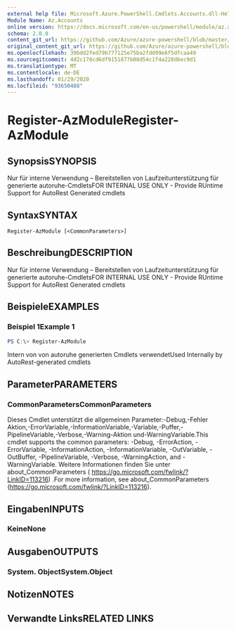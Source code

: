 ```yaml
---
external help file: Microsoft.Azure.PowerShell.Cmdlets.Accounts.dll-Help.xml
Module Name: Az.Accounts
online version: https://docs.microsoft.com/en-us/powershell/module/az.accounts/register-azmodule
schema: 2.0.0
content_git_url: https://github.com/Azure/azure-powershell/blob/master/src/Accounts/Accounts/help/Register-AzModule.md
original_content_git_url: https://github.com/Azure/azure-powershell/blob/master/src/Accounts/Accounts/help/Register-AzModule.md
ms.openlocfilehash: 39bdd2fed79b777125e75ba2fdd99e6f5dfcaa49
ms.sourcegitcommit: 4d2c178cd6df9151877b08d54c1f4a228dbec9d1
ms.translationtype: MT
ms.contentlocale: de-DE
ms.lasthandoff: 01/29/2020
ms.locfileid: "93650488"
---
```

# <span data-ttu-id="6880b-101">Register-AzModule</span><span class="sxs-lookup"><span data-stu-id="6880b-101">Register-AzModule</span></span>

## <span data-ttu-id="6880b-102">Synopsis</span><span class="sxs-lookup"><span data-stu-id="6880b-102">SYNOPSIS</span></span>
<span data-ttu-id="6880b-103">Nur für interne Verwendung – Bereitstellen von Laufzeitunterstützung für generierte autoruhe-Cmdlets</span><span class="sxs-lookup"><span data-stu-id="6880b-103">FOR INTERNAL USE ONLY - Provide RUntime Support for AutoRest Generated cmdlets</span></span>

## <span data-ttu-id="6880b-104">Syntax</span><span class="sxs-lookup"><span data-stu-id="6880b-104">SYNTAX</span></span>

```
Register-AzModule [<CommonParameters>]
```

## <span data-ttu-id="6880b-105">Beschreibung</span><span class="sxs-lookup"><span data-stu-id="6880b-105">DESCRIPTION</span></span>
<span data-ttu-id="6880b-106">Nur für interne Verwendung – Bereitstellen von Laufzeitunterstützung für generierte autoruhe-Cmdlets</span><span class="sxs-lookup"><span data-stu-id="6880b-106">FOR INTERNAL USE ONLY - Provide RUntime Support for AutoRest Generated cmdlets</span></span>

## <span data-ttu-id="6880b-107">Beispiele</span><span class="sxs-lookup"><span data-stu-id="6880b-107">EXAMPLES</span></span>

### <span data-ttu-id="6880b-108">Beispiel 1</span><span class="sxs-lookup"><span data-stu-id="6880b-108">Example 1</span></span>
```powershell
PS C:\> Register-AzModule
```

<span data-ttu-id="6880b-109">Intern von von autoruhe generierten Cmdlets verwendet</span><span class="sxs-lookup"><span data-stu-id="6880b-109">Used Internally by AutoRest-generated cmdlets</span></span>

## <span data-ttu-id="6880b-110">Parameter</span><span class="sxs-lookup"><span data-stu-id="6880b-110">PARAMETERS</span></span>

### <span data-ttu-id="6880b-111">CommonParameters</span><span class="sxs-lookup"><span data-stu-id="6880b-111">CommonParameters</span></span>
<span data-ttu-id="6880b-112">Dieses Cmdlet unterstützt die allgemeinen Parameter:-Debug,-Fehler Aktion,-ErrorVariable,-InformationVariable,-Variable,-Puffer,-PipelineVariable,-Verbose,-Warning-Aktion und-WarningVariable.</span><span class="sxs-lookup"><span data-stu-id="6880b-112">This cmdlet supports the common parameters: -Debug, -ErrorAction, -ErrorVariable, -InformationAction, -InformationVariable, -OutVariable, -OutBuffer, -PipelineVariable, -Verbose, -WarningAction, and -WarningVariable.</span></span>
<span data-ttu-id="6880b-113">Weitere Informationen finden Sie unter about_CommonParameters ( https://go.microsoft.com/fwlink/?LinkID=113216) .</span><span class="sxs-lookup"><span data-stu-id="6880b-113">For more information, see about_CommonParameters (https://go.microsoft.com/fwlink/?LinkID=113216).</span></span>

## <span data-ttu-id="6880b-114">Eingaben</span><span class="sxs-lookup"><span data-stu-id="6880b-114">INPUTS</span></span>

### <span data-ttu-id="6880b-115">Keine</span><span class="sxs-lookup"><span data-stu-id="6880b-115">None</span></span>

## <span data-ttu-id="6880b-116">Ausgaben</span><span class="sxs-lookup"><span data-stu-id="6880b-116">OUTPUTS</span></span>

### <span data-ttu-id="6880b-117">System. Object</span><span class="sxs-lookup"><span data-stu-id="6880b-117">System.Object</span></span>
## <span data-ttu-id="6880b-118">Notizen</span><span class="sxs-lookup"><span data-stu-id="6880b-118">NOTES</span></span>

## <span data-ttu-id="6880b-119">Verwandte Links</span><span class="sxs-lookup"><span data-stu-id="6880b-119">RELATED LINKS</span></span>
